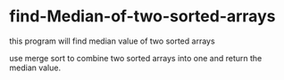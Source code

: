 # find-Median-of-two-sorted-arrays
this program will find median value of two sorted arrays

use merge sort to combine two sorted arrays into one and return the median value.
